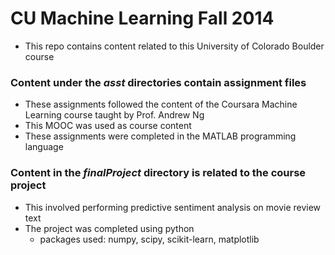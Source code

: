 # CU Machine Learning Fall 2014
- This repo contains content related to this University of Colorado Boulder course
### Content under the *asst* directories contain assignment files
- These assignments followed the content of the Coursara Machine Learning course taught by Prof. Andrew Ng
- This MOOC was used as course content
- These assignments were completed in the MATLAB programming language
### Content in the *finalProject* directory is related to the course project
- This involved performing predictive sentiment analysis on movie review text
- The project was completed using python
    + packages used: numpy, scipy, scikit-learn, matplotlib
